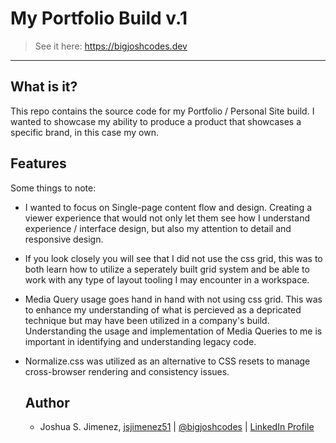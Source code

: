 # My Portfolio Build v.1

> See it here:  https://bigjoshcodes.dev

---

## What is it?

This repo contains the source code for my Portfolio / Personal Site build.  I
wanted to showcase my ability to produce a product that showcases a specific brand,
in this case my own. 

## Features

Some things to note: 

- I wanted to focus on Single-page content flow and design.
Creating a viewer experience that would not only let them see how I understand
experience / interface design,  but also my attention to detail and responsive design.
- If you look closely you will see that I did not use the css grid,
  this was to both learn how to utilize a seperately built grid system and be
  able to work with any type of layout tooling I may encounter in a workspace.
- Media Query usage goes hand in hand with not using css grid.  This was to
  enhance my understanding of what is percieved as a depricated technique but
  may have been utilized in a company's build.  Understanding the usage and
  implementation of Media Queries to me is important in identifying and understanding legacy
  code.
- Normalize.css was utilized as an alternative to CSS resets to manage cross-browser
  rendering and consistency issues.

  ## Author
  * Joshua S. Jimenez, [jsjimenez51](https://github.com/jsjimenez51) |
    [@bigjoshcodes](https://twitter.com/bigjoshcodes) | [LinkedIn
    Profile](https://www.linkedin.com/in/jsjimenez51)
